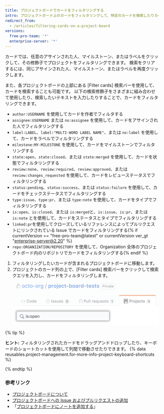 ```yaml
---
title: プロジェクトボードでカードをフィルタリングする
intro: プロジェクトボード上のカードをフィルタリングして、特定のカードを検索したりカードのサブセットを表示したりできます。
redirect_from:
  - /articles/filtering-cards-on-a-project-board
versions:
  free-pro-team: '*'
  enterprise-server: '*'
---
```


カードでは、任意のアサインされた人、マイルストーン、またはラベルをクリックして、その修飾子でプロジェクトをフィルタリングできます。 検索をクリアするには、同じアサインされた人、マイルストーン、またはラベルを再度クリックします。

また、各プロジェクトボードの上部にある [Filter cards] 検索バーを使用して、カードを検索することも可能です。 以下の検索修飾子をさまざまに組み合わせて使用したり、検索したいテキストを入力したりすることで、カードをフィルタリングできます。

- `author:USERNAME` を使用してカードを作者でフィルタする
- `assignee:USERNAME` または `no:assignee` を使用して、カードをアサインされた人でフィルタリングする
- `label:LABEL`、`label:"MULTI-WORD LABEL NAME"`、または `no:label` を使用して、カードをラベルでフィルタリングする
- `milestone:MY-MILESTONE` を使用して、カードをマイルストーンでフィルタリングする
- `state:open`、`state:closed`、または `state:merged` を使用して、カードを状態でフィルタリングする
- `review:none`、`review:required`、`review:approved`、または `review:changes_requested` を使用して、カードをレビューステータスでフィルタリングする
- `status:pending`、`status:success`、または `status:failure` を使用して、カードをチェックステータスでフィルタリングする
- `type:issue`、`type:pr`、または `type:note` を使用して、カードをタイプでフィルタリングする
- `is:open`、`is:closed`、または `is:merged`と、`is:issue`、`is:pr`、または `is:note` とを使用して、カードをステータスとタイプでフィルタリングする
- `linked:pr`を使用してクローズしているリファレンスによってプルリクエストにリンクされている Issue でカードをフィルタリングする{% if currentVersion == "free-pro-team@latest" or currentVersion ver_gt "enterprise-server@2.20" %}
- `repo:ORGANIZATION/REPOSITORY` を使用して、Organization 全体のプロジェクトボード内のリポジトリでカードをフィルタリングする{% endif %}

1. フィルタリングしたいカードが含まれるプロジェクトボードに移動します。
2. プロジェクトのカード列の上で、[Filter cards] 検索バーをクリックして検索クエリを入力し、カードをフィルタリングします。 ![カードのフィルタリング検索バー](/assets/images/help/projects/filter-card-search-bar.png)

{% tip %}

**ヒント:** フィルタリングされたカードをドラッグアンドドロップしたり、キーボードのショートカットを使用して列間で移動させたりできます。 {% data reusables.project-management.for-more-info-project-keyboard-shortcuts %}

{% endtip %}

### 参考リンク

- [プロジェクトボードについて](/articles/about-project-boards)
- [プロジェクトボードへの Issue およびプルリクエストの追加](/articles/adding-issues-and-pull-requests-to-a-project-board)
- 「[プロジェクトボードにノートを追加する](/articles/adding-notes-to-a-project-board)」
